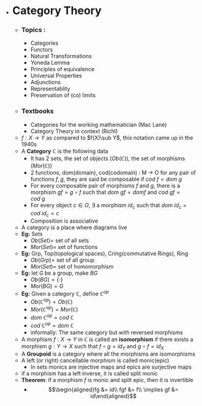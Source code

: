 - # Category Theory
	- ### Topics :
		- Categories
		- Functors
		- Natural Transformations
		- Yoneda Lemma
		- Principles of equivalence
		- Universal Properties
		- Adjunctions
		- Representablity
		- Preservation of (co) limits
	- ### Textbooks
		- Categories for the working mathematician (Mac Lane)
		- Category Theory in context (Richl)
	- $f : X \to Y$ as compared to $f(X)\sub Y$, this notation came up in the 1940s
	- A __Category__ $\mathbb{C}$ is the following data
		- It has $2$ sets, the set of objects ($Ob(\mathbb{C})$), the set of morphisms ($Mor(\mathbb{C})$)
		- 2 functions, dom(domain), cod(codomain) : M -> O
		  for any pair of functions $f, g$, they are said be composable if $cod\ f = dom\ g$
		- For every composable pair of morphisms $f$ and $g$, there is a morphism $gf = g\circ f$ such that $dom\ gf = dom f$ and $cod\ gf = cod\ g$
		- For every object $c\in O$, $\exists$ a morphism $id_c$ such that $dom\ id_c = cod\ id_c =  c$
		- Composition is associative
	- A category is a place where diagrams live
	- __Eg:__ Sets
		- $Ob(Set) =$ set of all sets
		- $Mor(Set) =$ set of functions
	- __Eg:__ Grp, Top(topological spaces), Cring(commutative Rings), Ring
		- $Ob(Grp) =$ set of all group
		- $Mor(Set) =$ set of homomorphism
	- __Eg:__ let $G$ be a group, make $BG$
		- $Ob(BG) = \{\cdot\}$
		- $Mor(BG) = G$
	- __Eg:__ Given a category $\mathbb{C}$, define $\mathbb{C}^{op}$
		- $Ob(\mathbb{C}^{op}) =Ob(\mathbb{C})$
		- $Mor(\mathbb{C}^{op}) =Mor(\mathbb{C})$
		- $dom\ \mathbb{C}^{op} = cod\ \mathbb{C}$
		- $cod\ \mathbb{C}^{op} = dom\ \mathbb{C}$
		- informally: The same category but with reversed morphisms
	- A morphism $f: X\to Y$ in $\mathbb{C}$ is called an __isomorphism__ if there exists a morphism $g:Y\to X$ such that $f\circ g= id_Y$ and $g\circ f = id_X$
	- A __Groupoid__ is a category where all the morphisms are isomorphisms
	- A left (or right) cancellable morphism is called monic(epic)
		- In sets monics are injective maps and epics are surjective maps
	- if a morphism has a left inverse, it is called split monic
	- __Theorem__: if a morphism $f$ is monic and split epic, then it is invertible
		- $$\begin{aligned}fg &= id\\
		  fgf &= f\\
		  \implies gf &= id\end{aligned}$$
